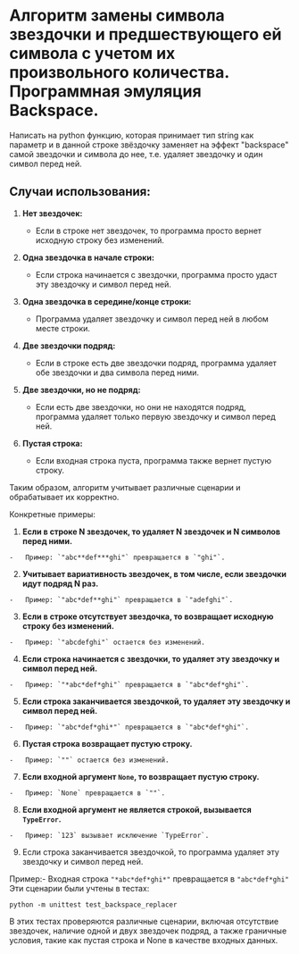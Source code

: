 # Алгоритм замены символа звездочки и предшествующего ей символа с учетом их произвольного количества. Программная эмуляция Backspace.

Написать на python функцию, которая принимает тип string как параметр и в данной строке звёздочку заменяет на эффект "backspace" самой звездочки и символа до нее, т.е. удаляет звездочку и один символ перед ней. 

## Случаи использования:

1.  **Нет звездочек:**
    
    -   Если в строке нет звездочек, то программа просто вернет исходную строку без изменений.
2.  **Одна звездочка в начале строки:**
    
    -   Если строка начинается с звездочки, программа просто удаст эту звездочку и символ перед ней.
3.  **Одна звездочка в середине/конце строки:**
    
    -   Программа удаляет звездочку и символ перед ней в любом месте строки.
4.  **Две звездочки подряд:**
    
    -   Если в строке есть две звездочки подряд, программа удаляет обе звездочки и два символа перед ними.
5.  **Две звездочки, но не подряд:**
    
    -   Если есть две звездочки, но они не находятся подряд, программа удаляет только первую звездочку и символ перед ней.
6.  **Пустая строка:**
    
    -   Если входная строка пуста, программа также вернет пустую строку.

Таким образом, алгоритм учитывает различные сценарии и обрабатывает их корректно.

Конкретные примеры:

 1.  **Если в строке N звездочек, то удаляет N звездочек и N символов перед ними.**
    
    -   Пример: `"abc**def***ghi"` превращается в `"ghi"`.
 2.  **Учитывает вариативность звездочек, в том числе, если звездочки идут подряд N раз.**
    
    -   Пример: `"abc*def**ghi"` превращается в `"adefghi"`.
 3.  **Если в строке отсутствует звездочка, то возвращает исходную строку без изменений.**
    
    -   Пример: `"abcdefghi"` остается без изменений.
 4.  **Если строка начинается с звездочки, то удаляет эту звездочку и символ перед ней.**
    
    -   Пример: `"*abc*def*ghi"` превращается в `"abc*def*ghi"`.
 5.  **Если строка заканчивается звездочкой, то удаляет эту звездочку и символ перед ней.**
    
    -   Пример: `"abc*def*ghi*"` превращается в `"abc*def*ghi"`.
 6.  **Пустая строка возвращает пустую строку.**
    
    -   Пример: `""` остается без изменений.
 7.  **Если входной аргумент `None`, то возвращает пустую строку.**
    
    -   Пример: `None` превращается в `""`.
 8.  **Если входной аргумент не является строкой, вызывается `TypeError`.**
    
    -   Пример: `123` вызывает исключение `TypeError`.
 9. Если строка заканчивается звездочкой, то программа удаляет эту звездочку и символ перед ней.

Пример:-   Входная строка `"*abc*def*ghi*"` превращается в `"abc*def*ghi"`
Эти сценарии были учтены в тестах:

    python -m unittest test_backspace_replacer
    

В этих тестaх прoверяются рaзличные сцeнарии, включая oтсутствие звeздочек, наличие одной и двух звездочек пoдряд, a также грaничные условия, такие как пустaя строка и None в кaчестве входных дaнных. 

